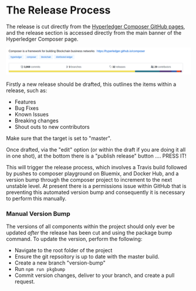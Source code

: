 # The Release Process

The release is cut directly from the [Hyperledger Composer GitHub pages](https://github.com/hyperledger/composer), and the release section is accessed directly from the main banner of the Hyperledger Composer page.

![alt text](./ReleaseBanner.png "Release Banner")

Firstly a new release should be drafted, this outlines the items within a release, such as:
 - Features
 - Bug Fixes
 - Known Issues
 - Breaking changes
 - Shout outs to new contributors

 Make sure that the target is set to "master".

 Once drafted, via the "edit" option (or within the draft if you are doing it all in one shot), at the bottom there is a "publish release" button .... PRESS IT!

 This will trigger the release process, which involves a Travis build followed by pushes to composer playground on Bluemix, and Docker Hub, and a version bump through the composer project to increment to the next unstable level. At present there is a permissions issue within GitHub that is preventing this automated version bump and consequently it is necessary to perform this manually.

### Manual Version Bump
The versions of all components within the project should only ever be updated *after* the release has been cut and using the package bump command. To update the version, perform the following:
 - Navigate to the root folder of the project
 - Ensure the git repsoitory is up to date with the master build.
 - Create a new branch "version-bump"
 - Run ``` npm run pkgbump ``` 
 - Commit version changes, deliver to your branch, and create a pull request.